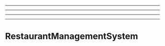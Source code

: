 -----------------------------------------------------------------
----------------------------------------------------------------------------------------------------
----------------------------------------------------------------------------------------------------
----------------------------------------------------------------------------------------------------
# RestaurantManagementSystem
